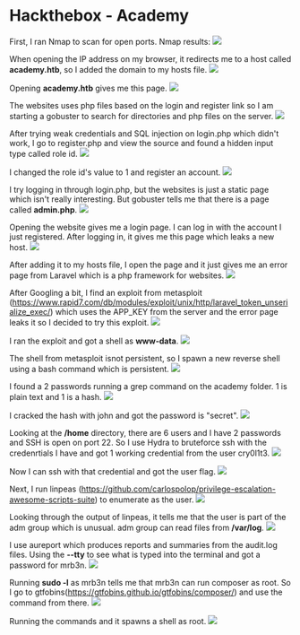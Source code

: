 # Hackthebox - Academy

First, I ran Nmap to scan for open ports.
Nmap results:
![](nmap.png)

When opening the IP address on my browser, it redirects me to a host called **academy.htb**, so I added the domain to my hosts file.
![](hostsfile.png)

Opening **academy.htb** gives me this page.
![](webpage.png)

The websites uses php files based on the login and register link so I am starting a gobuster to search for directories and php files on the server.
![](gobuster.png)

After trying weak credentials and SQL injection on login.php which didn't work, I go to register.php and view the source and found a hidden input type called role id.
![](roleidsource.png)

I changed the role id's value to 1 and register an account.
![](value1register.png)

I try logging in through login.php, but the websites is just a static page which isn't really interesting. But gobuster tells me that there is a page called **admin.php**.
![](admingobuster.png)

Opening the website gives me a login page. I can log in with the account I just registered. After logging in, it gives me this page which leaks a new host.
![](loggedinadmin.png)

After adding it to my hosts file, I open the page and it just gives me an error page from Laravel which is a php framework for websites.
![](laravelerror.png)

After Googling a bit, I find an exploit from metasploit (https://www.rapid7.com/db/modules/exploit/unix/http/laravel_token_unserialize_exec/) which uses the APP_KEY from the server and the error page leaks it so I decided to try this exploit.
![](app_key.png)

I ran the exploit and got a shell as **www-data**.
![](www-data.png)

The shell from metasploit isnot persistent, so I spawn a new reverse shell using a bash command which is persistent.
![](nc.png)

I found a 2 passwords running a grep command on the academy folder. 1 is plain text and 1 is a hash.
![](passwords.png)

I cracked the hash with john and got the password is "secret".
![](johncrack.png)

Looking at the **/home** directory, there are 6 users and I have 2 passwords and SSH is open on port 22. So I use Hydra to bruteforce ssh with the credenrtials I have and got 1 working credential from the user cry0l1t3.
![](hydrabrute.png)

Now I can ssh with that credential and got the user flag.
![](userflag.png)

Next, I run linpeas (https://github.com/carlospolop/privilege-escalation-awesome-scripts-suite) to enumerate as the user.
![](linpeas.png)

Looking through the output of linpeas, it tells me that the user is part of the adm group which is unusual. adm group can read files from **/var/log**.
![](varloglinpeas.png)

I use aureport which produces reports and summaries from the audit.log files. Using the **--tty** to see what is typed into the terminal and got a password for mrb3n.
![](sub3n.png)

Running **sudo -l**  as mrb3n tells me that mrb3n can run composer as root.  So I go to gtfobins(https://gtfobins.github.io/gtfobins/composer/) and use the command from there.
![](composer.png)

Running the commands and it spawns a shell as root.
![](rooted.png)